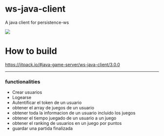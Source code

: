 # ws-java-client
A java client for persistence-ws

[![](https://jitpack.io/v/java-game-server/ws-java-client.svg)](https://jitpack.io/#java-game-server/ws-java-client)

# How to build
https://jitpack.io/#java-game-server/ws-java-client/3.0.0

***

### functionalities
* Crear usuarios
* Logearse
* Autentificar el token de un usuario
* obtener el array de juegos de un usuario
* obtener toda la informacion de un usuario incluido los juegos
* obtener el tiempo juegado de un usuario a un juego
* obtener el ranking de usuarios en un juego por puntos
* guardar una partida finalizada
